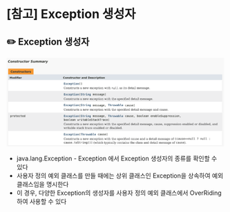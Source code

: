 # [참고] Exception 생성자

## ✏️  Exception 생성자

![image](img/00-0.png)

- java.lang.Exception - Exception 에서 Exception 생성자의 종류를 확인할 수 있다
- 사용자 정의 예외 클래스를 만들 때에는 상위 클래스인 Exception을 상속하여 예외 클래스임을 명시한다
- 이 경우, 다양한 Exception의 생성자를 사용자 정의 예외 클래스에서 OverRiding하여 사용할 수 있다